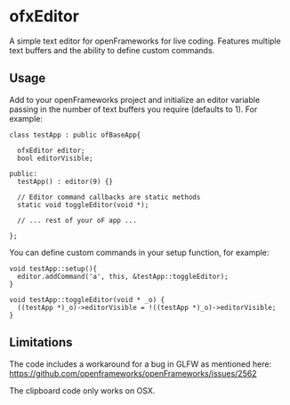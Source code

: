 # ofxEditor

A simple text editor for openFrameworks for live coding. Features multiple
text buffers and the ability to define custom commands.

## Usage

Add to your openFrameworks project and initialize an editor variable passing
in the number of text buffers you require (defaults to 1). For example:

    class testApp : public ofBaseApp{

      ofxEditor editor;
      bool editorVisible;

    public:
      testApp() : editor(9) {}

      // Editor command callbacks are static methods
      static void toggleEditor(void *);

      // ... rest of your oF app ...

    };

You can define custom commands in your setup function, for example:

    void testApp::setup(){
      editor.addCommand('a', this, &testApp::toggleEditor);
    }

    void testApp::toggleEditor(void * _o) {
      ((testApp *)_o)->editorVisible = !((testApp *)_o)->editorVisible;
    }


## Limitations

The code includes a workaround for a bug in GLFW as mentioned here:
https://github.com/openframeworks/openFrameworks/issues/2562

The clipboard code only works on OSX.


